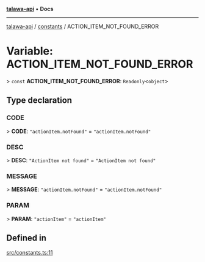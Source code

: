 [**talawa-api**](../../README.md) • **Docs**

***

[talawa-api](../../modules.md) / [constants](../README.md) / ACTION\_ITEM\_NOT\_FOUND\_ERROR

# Variable: ACTION\_ITEM\_NOT\_FOUND\_ERROR

\> `const` **ACTION\_ITEM\_NOT\_FOUND\_ERROR**: `Readonly`\<`object`\>

## Type declaration

### CODE

\> **CODE**: `"actionItem.notFound"` = `"actionItem.notFound"`

### DESC

\> **DESC**: `"ActionItem not found"` = `"ActionItem not found"`

### MESSAGE

\> **MESSAGE**: `"actionItem.notFound"` = `"actionItem.notFound"`

### PARAM

\> **PARAM**: `"actionItem"` = `"actionItem"`

## Defined in

[src/constants.ts:11](https://github.com/PalisadoesFoundation/talawa-api/blob/790ab2939a7c80eb0ff31afd318f8889a001f225/src/constants.ts#L11)
